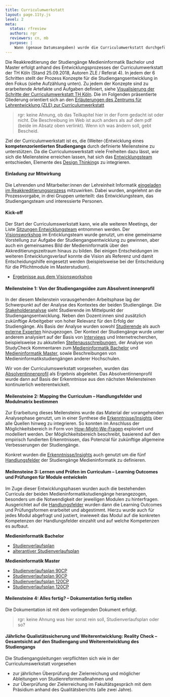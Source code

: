 ```yaml
---
title: Curriculumwerkstatt
layout: page.11ty.js
level: 2
meta:
  status: rfreview
  authors: rgr
  reviewers: cn, mb
  purpose: | 
    Wann (genaue Datumsangaben) wurde die Curriculumwerkstatt durchgeführt? Hinweis: Diese Angaben werden für die Eintragung der Akkreditierung in der Datenbank des Akkreditierungsrates verwendet. 
---
```



<!-- Input Susanne: Damit ist eine zusammenfassende Beschreibung dazu gemeint, wer wann (und ggf. wie) zu welchen Schritten / Meilensteinen gearbeitet hat. (Gibt es dazu einen guten Begriff in Projektsprache?)  Also den Ablauf und die beteiligten Akteure:
Wer war das Entwicklungsteam, wie habt ihr euch Feedback der anderen geholt. Das kann sogar eine Tabelle mit Terminen, Meilenstein und ggf. Fotos sein.
Reicht das als Info? Ansonsten können wir auch gerne dazu sprechen? (ich habe auch nochmal den Ablauf angehängt) -->

Die Reakkreditierung der Studiengänge Medieninformatik Bachelor und Master erfolgt anhand des Entwicklungsprozesses der Curriculumwerkstatt der TH Köln (Stand 25.09.2018, Autoren ZLE / Referat 4). In jedem der 6 Schritten stellt der Prozess Konzepte für die Studiengangsentwicklung in den Fokus (siehe Aufzählung unten). Zu jedem der Konzepte sind zu erarbeitende Artefakte und Aufgaben definiert, siehe [Visualisierung der Schritte der Curriculumwerkstatt TH Köln](https://www.th-koeln.de/mam/downloads/deutsch/hochschule/profil/lehre/curriculumswerkstatt.pdf). Die im Folgenden präsentierte Gliederung orientiert sich an den [Erläuterungen des Zentrums für Lehrentwicklung (ZLE) zur Curriculumwerkstatt](https://www.th-koeln.de/hochschule/studiengangs--und-curriculumsentwicklung_49326.php)

>rgr: keine Ahnung, ob das Teilkapitel hier in der Form gedacht ist oder nicht. Die Beschreibung im Web ist auch anders als auf dem pdf (beide im Absatz oben verlinkt). Wenn ich was ändern soll, gebt Bescheid.

Ziel der Curriculumwerkstatt ist es, die (Weiter-)Entwicklung eines **kompetenzorientierten Studiengangs** durch definierte Meilensteine zu unterstützen.
Da die Curriculumswerkstatt viele Freiheiten dazu lässt, *wie* sich die Meilensteine erreichen lassen, hat sich das [Entwicklungsteam](../kurzbericht/#praeludium) entschieden, Elemente des [Design Thinking](https://designthinking.ideo.com/)s zu integrieren. 

#### Einladung zur Mitwirkung
Die Lehrenden und Mitarbeiter:innen der Lehreinheit Informatik [eingeladen im Reakkreditierungsprozess](../misc/einladung-zur-mitwirkung) mitzuwirken. Dabei wurden, angelehnt an die Prozessvorgabe, in drei Gruppen unterteilt: das Entwicklungsteam, das Studiengangsteam und interessierte Personen.


#### Kick-off
Der Start der Curriculumswerkstatt kann, wie alle weiteren Meetings, der Liste [Sitzungen Entwicklungsteam](..//kurzbericht/#sitzungen-entwicklungsteam) entnommen werden. Der [Visionsworkshop](../visions-workshop) im Enticklungsteam wurde genutzt, um eine gemeinsame Vorstellung zur Aufgabe der Studiengangsentwicklung zu gewinnen, aber auch ein gemeinsames Bild der Medieninformatik über den Akkreditierungszeitraum hinaus zu bilden. Bei einigen Entscheidungen im weiteren Entwicklungsverlauf konnte die Vision als Referenz und damit Entscheidungshilfe eingesetzt werden (beispielsweise bei der Entscheidung für die Pflichtmodule im Masterstudium).

- [Ergebnisse aus dem Visionsworkshop](../insights/?filter=%7B%22Von%22%3A%22Visions+Workshop%22%7D)

#### Meilensteine 1: Von der Studiengangsidee zum Absolvent:innenprofil

In der diesem Meilenstein vorausgehenden Arbeitsphase lag der Schwerpunkt auf der Analyse des Kontextes der beiden Studiengänge. Die [Stakeholderanalyse](../analysen/stakeholder/stakeholder-analyse/) sieht Studierende im Mittelpunkt der Studiengangsentwicklung. Neben den Dozent:innen sind zusätzlich zukünftige Arbeitgeber von hoher Relevanz für den Erfolg der Studiengänge. Als Basis der Analyse wurden sowohl [Studierende](../kurzbericht/#studentische-beteiligung) als auch [externe Experten](../kurzbericht/#externe-expertise) hinzugezogen. Der Kontext der Studiengänge wurde unter anderem analysiert auf der Basis von [Interviews](../interviews/) und Internetrecherchen, beispielsweise zu akkutellen [Stellenausschreibungen](../stellenausschreibungen/), der Analyse von StudyCheck Kommentaren zum [Medieninformatik Bachelor](https://www.studycheck.de/studium/medieninformatik/th-koeln-2052) und [Medieninformatik Master](https://www.studycheck.de/studium/medieninformatik/th-koeln-11037), sowie Beschreibungen von Medieninformatikstudiengängen anderer Hochschulen.

Wir von der Curriculumswerkstatt vorgesehen, wurden das [Absolventinnenprofil](../kurzbericht/130-absolventinnenprofil-allgemein/) als Ergebnis abgeleitet. Das Absolventinnenprofil wurde dann auf Basis der Erkenntnisse aus den nächsten Meilensteinen kontinuierlich weiterentwickelt.

#### Meilensteine 2: Mapping the Curriculum – Handlungsfelder und Modulmatrix bestimmen

Zur Erarbeitung dieses Meilensteins wurde das Material der vorangehenden Analysephase genutzt, um in einer Synthese die [Erkenntnisse/Insights](../insights/) über alle Quellen hinweg zu integrieren. So konnten im Anschluss der Möglichkeitsbereich in Form von [How-Might-We-Fragen](../how-might-we/) exploriert und modelliert werden. Der Möglichkeitsbereich beschreibt, basierend auf den empirisch fundierten Erkenntnissen, das Potenzial für zukünftige allgemeine Verbesserungen der Studiengänge. 

Konkret wurden die [Erkenntnisse/Insights](../insights/) auch genutzt um die fünf [Handlungsfelder](../handlungsfelder/) der Studiengänge Medieninformatik zu definieren. 

#### Meilensteine 3: Lernen und Prüfen im Curriculum – Learning Outcomes und Prüfungen für Module entwickeln

Im Zuge dieser Entwicklungsphasen wurden auch die bestehenden Curricula der beiden Medieninformatikstudiengänge herangezogen, besonders um die Notwendigkeit der jeweiligen Modulen zu hinterfragen. Ausgerichtet auf die [Handlungsfelder](../handlungsfelder/) wurden dann die Learning Outcomes und Prüfungsformen erarbeitet und abgestimmt. Hierzu wurde auch für jedes Modul abgefragt und justiert, inwieweit das Modul auf die konkreten Kompetenzen der Handlungsfelder einzahlt und auf welche Kompetenzen es aufbaut.

**Medieninformatik Bachelor**
- [Studienverlaufsplan](../bpo5)
- [alterantiver Studienverlaufsplan](../bpo5-alternativ)

**Medieninformatik Master**
- [Studienverlaufsplan 90CP](../mpo5-90CP/)
- [Studienverlaufsplan 90CP](../mpo5-90CP-alternativ/)
- [Studienverlaufsplan 120CP](../mpo5-120CP/)
- [Studienverlaufsplan 120CP](../mpo5-120CP-alternativ/)

#### Meilensteine 4: Alles fertig? – Dokumentation fertig stellen

Die Dokumentation ist mit dem vorliegenden Dokument erfolgt. 

> rgr: keine Ahnung was hier sonst rein soll, Studienverlaufsplan oder so?

#### Jährliche Qualistätssicherung und Weiterentwicklung: Reality Check – Gesamtsicht auf den Studiengang und Weiterentwicklung des Studiengangs

Die Studiengangsleitungen verpflichten sich wie in der Curriculumswerkstatt vorgesehen 
- zur jährlichen Überprüfung der Zielerreichung und möglicher Ableitungen von Studienreformmaßnahmen und
- zur Überprüfung der Zielerreichung im Fakultätsgespräch mit dem Präsidium anhand des Qualitätsberichts (alle zwei Jahre).

